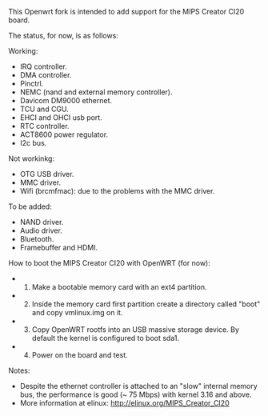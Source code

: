 This Openwrt fork is intended to add support for the MIPS Creator CI20 board.

The status, for now, is as follows:

Working:
- IRQ controller.
- DMA controller.
- Pinctrl.
- NEMC (nand and external memory controller).
- Davicom DM9000 ethernet.
- TCU and CGU.
- EHCI and OHCI usb port.
- RTC controller.
- ACT8600 power regulator.
- I2c bus.

Not workinkg:
- OTG USB driver.
- MMC driver.
- Wifi (brcmfmac): due to the problems with the MMC driver.

To be added:
- NAND driver.
- Audio driver.
- Bluetooth.
- Framebuffer and HDMI.

How to boot the MIPS Creator CI20 with OpenWRT (for now):
- 1. Make a bootable memory card with an ext4 partition.
- 2. Inside the memory card first partition create a directory called "boot" and copy vmlinux.img on it.
- 3. Copy OpenWRT rootfs into an USB massive storage device. By default the kernel is configured to boot sda1.
- 4. Power on the board and test.

Notes:
- Despite the ethernet controller is attached to an "slow" internal memory bus, the performance is good (~ 75 Mbps) with kernel 3.16 and above.
- More information at elinux: http://elinux.org/MIPS_Creator_CI20
